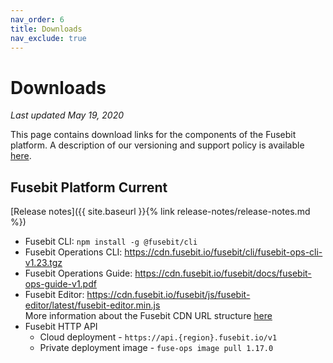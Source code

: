 ```yaml
---
nav_order: 6
title: Downloads
nav_exclude: true
---
```


# Downloads

_Last updated May 19, 2020_

This page contains download links for the components of the Fusebit platform. A description of our versioning and support policy is available [here](https://fusebit.io/docs/integrator-guide/versioning/).

## Fusebit Platform Current

[Release notes]({{ site.baseurl }}{% link release-notes/release-notes.md %})

- Fusebit CLI: `npm install -g @fusebit/cli`
- Fusebit Operations CLI: <https://cdn.fusebit.io/fusebit/cli/fusebit-ops-cli-v1.23.tgz>
- Fusebit Operations Guide: <https://cdn.fusebit.io/fusebit/docs/fusebit-ops-guide-v1.pdf>
- Fusebit Editor: <https://cdn.fusebit.io/fusebit/js/fusebit-editor/latest/fusebit-editor.min.js><br/>
  More information about the Fusebit CDN URL structure [here](https://fusebit.io/docs/integrator-guide/editor-integration/#including-the-fusebit-library)
- Fusebit HTTP API
  - Cloud deployment - `https://api.{region}.fusebit.io/v1`
  - Private deployment image - `fuse-ops image pull 1.17.0`
